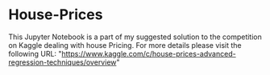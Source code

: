 # House-Prices
This Jupyter Notebook is a part of my suggested solution to the competition on Kaggle dealing with house Pricing.
For more details please visit the following URL: "https://www.kaggle.com/c/house-prices-advanced-regression-techniques/overview"

